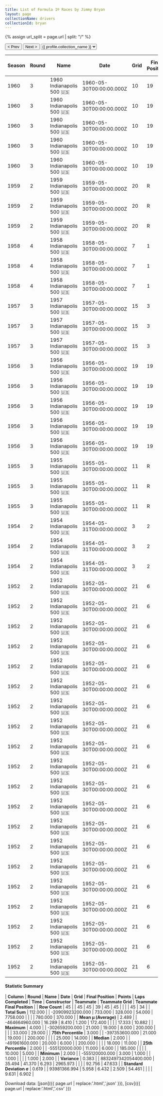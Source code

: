 ```yaml
---
title: List of Formula 1® Races by Jimmy Bryan
layout: page
collectionName: drivers
collectionId: bryan
---
```


{% assign url_split = page.url | split: "/" %}
<div id="collection-navigation">
<button onclick="selector.options[selector.selectedIndex-1].value && (window.location = selector.options[selector.selectedIndex-1].value);">&lt; Prev</button>
<button onclick="selector.options[selector.selectedIndex+1].value && (window.location = selector.options[selector.selectedIndex+1].value);">Next &gt;</button>
<select id="selector" onchange="this.options[this.selectedIndex].value && (window.location = this.options[this.selectedIndex].value);">
  {% for collectionId in site.data[page.collectionName].refs %}
    {% if collectionId == page.collectionId %}
      {% assign selected = "selected" %}
    {% else %}
      {% assign selected = "" %}
    {% endif %}
    {% assign profile = site.data[page.collectionName][collectionId].profile %}
    <option value="/f1/{{ page.collectionName }}/{{ collectionId }}/{{ url_split[4] }}" {{ selected }}>{{ profile.collection_name }}</option>
  {% endfor %}
</select>
</div>

| Season | Round | Name | Date | Grid | Final Position | Points | Laps Completed | Time | Constructor | Teammate | Teammate Grid | Teammate Final Position |
|--|--|--|--|--|--|--|--|--|--|--|--|--|
| 1960 | 3 | 1960 Indianapolis 500 🇺🇸 | 1960-05-30T00:00:00.000Z | 10 | 19 | 0.0 | 152 |   | Epperly 🇺🇸 | [Paul Goldsmith 🇺🇸](/f1/drivers/goldsmith) | 26 | 3 |
| 1960 | 3 | 1960 Indianapolis 500 🇺🇸 | 1960-05-30T00:00:00.000Z | 10 | 19 | 0.0 | 152 |   | Epperly 🇺🇸 | [Red Amick 🇺🇸](/f1/drivers/amick) | 22 | 11 |
| 1960 | 3 | 1960 Indianapolis 500 🇺🇸 | 1960-05-30T00:00:00.000Z | 10 | 19 | 0.0 | 152 |   | Epperly 🇺🇸 | [Wayne Weiler 🇺🇸](/f1/drivers/weiler) | 15 | 24 |
| 1960 | 3 | 1960 Indianapolis 500 🇺🇸 | 1960-05-30T00:00:00.000Z | 10 | 19 | 0.0 | 152 |   | Epperly 🇺🇸 | [Johnny Boyd 🇺🇸](/f1/drivers/boyd) | 13 | 27 |
| 1960 | 3 | 1960 Indianapolis 500 🇺🇸 | 1960-05-30T00:00:00.000Z | 10 | 19 | 0.0 | 152 |   | Epperly 🇺🇸 | [Jim McWithey 🇺🇸](/f1/drivers/mcwithey) | 32 | 29 |
| 1959 | 2 | 1959 Indianapolis 500 🇺🇸 | 1959-05-30T00:00:00.000Z | 20 | R | 0.0 | 1 |   | Epperly 🇺🇸 | [Tony Bettenhausen 🇺🇸](/f1/drivers/bettenhausen) | 15 | 4 |
| 1959 | 2 | 1959 Indianapolis 500 🇺🇸 | 1959-05-30T00:00:00.000Z | 20 | R | 0.0 | 1 |   | Epperly 🇺🇸 | [Paul Goldsmith 🇺🇸](/f1/drivers/goldsmith) | 16 | 5 |
| 1959 | 2 | 1959 Indianapolis 500 🇺🇸 | 1959-05-30T00:00:00.000Z | 20 | R | 0.0 | 1 |   | Epperly 🇺🇸 | [Johnny Boyd 🇺🇸](/f1/drivers/boyd) | 11 | 6 |
| 1958 | 4 | 1958 Indianapolis 500 🇺🇸 | 1958-05-30T00:00:00.000Z | 7 | 1 | 8.0 | 200 | 3:44:13.80 | Epperly 🇺🇸 | [George Amick 🇺🇸](/f1/drivers/george_amick) | 25 | 2 |
| 1958 | 4 | 1958 Indianapolis 500 🇺🇸 | 1958-05-30T00:00:00.000Z | 7 | 1 | 8.0 | 200 | 3:44:13.80 | Epperly 🇺🇸 | [Tony Bettenhausen 🇺🇸](/f1/drivers/bettenhausen) | 9 | 4 |
| 1958 | 4 | 1958 Indianapolis 500 🇺🇸 | 1958-05-30T00:00:00.000Z | 7 | 1 | 8.0 | 200 | 3:44:13.80 | Epperly 🇺🇸 | [Jim Rathmann 🇺🇸](/f1/drivers/rathmann) | 20 | 5 |
| 1957 | 3 | 1957 Indianapolis 500 🇺🇸 | 1957-05-30T00:00:00.000Z | 15 | 3 | 4.0 | 200 | +2:13.97 | Kuzma 🇺🇸 | [Johnny Thomson 🇺🇸](/f1/drivers/thomson) | 11 | 12 |
| 1957 | 3 | 1957 Indianapolis 500 🇺🇸 | 1957-05-30T00:00:00.000Z | 15 | 3 | 4.0 | 200 | +2:13.97 | Kuzma 🇺🇸 | [Chuck Weyant 🇺🇸](/f1/drivers/weyant) | 25 | 14 |
| 1957 | 3 | 1957 Indianapolis 500 🇺🇸 | 1957-05-30T00:00:00.000Z | 15 | 3 | 4.0 | 200 | +2:13.97 | Kuzma 🇺🇸 | [Eddie Sachs 🇺🇸](/f1/drivers/sachs) | 2 | R |
| 1956 | 3 | 1956 Indianapolis 500 🇺🇸 | 1956-05-30T00:00:00.000Z | 19 | 19 | 0.0 | 185 |   | Kuzma 🇺🇸 | [Bob Sweikert 🇺🇸](/f1/drivers/sweikert) | 10 | 6 |
| 1956 | 3 | 1956 Indianapolis 500 🇺🇸 | 1956-05-30T00:00:00.000Z | 19 | 19 | 0.0 | 185 |   | Kuzma 🇺🇸 | [Gene Hartley 🇺🇸](/f1/drivers/hartley) | 22 | 11 |
| 1956 | 3 | 1956 Indianapolis 500 🇺🇸 | 1956-05-30T00:00:00.000Z | 19 | 19 | 0.0 | 185 |   | Kuzma 🇺🇸 | [Eddie Johnson 🇺🇸](/f1/drivers/johnson) | 32 | 15 |
| 1956 | 3 | 1956 Indianapolis 500 🇺🇸 | 1956-05-30T00:00:00.000Z | 19 | 19 | 0.0 | 185 |   | Kuzma 🇺🇸 | [Billy Garrett 🇺🇸](/f1/drivers/garrett) | 29 | 16 |
| 1956 | 3 | 1956 Indianapolis 500 🇺🇸 | 1956-05-30T00:00:00.000Z | 19 | 19 | 0.0 | 185 |   | Kuzma 🇺🇸 | [Johnny Thomson 🇺🇸](/f1/drivers/thomson) | 18 | R |
| 1955 | 3 | 1955 Indianapolis 500 🇺🇸 | 1955-05-30T00:00:00.000Z | 11 | R | 0.0 | 90 |   | Kuzma 🇺🇸 | [Johnny Thomson 🇺🇸](/f1/drivers/thomson) | 33 | 4 |
| 1955 | 3 | 1955 Indianapolis 500 🇺🇸 | 1955-05-30T00:00:00.000Z | 11 | R | 0.0 | 90 |   | Kuzma 🇺🇸 | [Duane Carter 🇺🇸](/f1/drivers/darter) | 18 | 11 |
| 1955 | 3 | 1955 Indianapolis 500 🇺🇸 | 1955-05-30T00:00:00.000Z | 11 | R | 0.0 | 90 |   | Kuzma 🇺🇸 | [Rodger Ward 🇺🇸](/f1/drivers/ward) | 30 | R |
| 1954 | 2 | 1954 Indianapolis 500 🇺🇸 | 1954-05-31T00:00:00.000Z | 3 | 2 | 6.0 | 200 | +1:09.95 | Kuzma 🇺🇸 | [Chuck Stevenson 🇺🇸](/f1/drivers/stevenson) | 5 | 12 |
| 1954 | 2 | 1954 Indianapolis 500 🇺🇸 | 1954-05-31T00:00:00.000Z | 3 | 2 | 6.0 | 200 | +1:09.95 | Kuzma 🇺🇸 | [Manny Ayulo 🇺🇸](/f1/drivers/ayulo) | 22 | 13 |
| 1954 | 2 | 1954 Indianapolis 500 🇺🇸 | 1954-05-31T00:00:00.000Z | 3 | 2 | 6.0 | 200 | +1:09.95 | Kuzma 🇺🇸 | [Walt Faulkner 🇺🇸](/f1/drivers/faulkner) | 5 | 12 |
| 1952 | 2 | 1952 Indianapolis 500 🇺🇸 | 1952-05-30T00:00:00.000Z | 21 | 6 | 0.0 | 200 | +9:24.32 | Kurtis Kraft 🇺🇸 | [Jim Rathmann 🇺🇸](/f1/drivers/rathmann) | 10 | 2 |
| 1952 | 2 | 1952 Indianapolis 500 🇺🇸 | 1952-05-30T00:00:00.000Z | 21 | 6 | 0.0 | 200 | +9:24.32 | Kurtis Kraft 🇺🇸 | [Sam Hanks 🇺🇸](/f1/drivers/hanks) | 5 | 3 |
| 1952 | 2 | 1952 Indianapolis 500 🇺🇸 | 1952-05-30T00:00:00.000Z | 21 | 6 | 0.0 | 200 | +9:24.32 | Kurtis Kraft 🇺🇸 | [Art Cross 🇺🇸](/f1/drivers/cross) | 20 | 5 |
| 1952 | 2 | 1952 Indianapolis 500 🇺🇸 | 1952-05-30T00:00:00.000Z | 21 | 6 | 0.0 | 200 | +9:24.32 | Kurtis Kraft 🇺🇸 | [Jimmy Reece 🇺🇸](/f1/drivers/reece) | 23 | 7 |
| 1952 | 2 | 1952 Indianapolis 500 🇺🇸 | 1952-05-30T00:00:00.000Z | 21 | 6 | 0.0 | 200 | +9:24.32 | Kurtis Kraft 🇺🇸 | [George Connor 🇺🇸](/f1/drivers/george_connor) | 14 | 8 |
| 1952 | 2 | 1952 Indianapolis 500 🇺🇸 | 1952-05-30T00:00:00.000Z | 21 | 6 | 0.0 | 200 | +9:24.32 | Kurtis Kraft 🇺🇸 | [Cliff Griffith 🇺🇸](/f1/drivers/griffith) | 9 | 9 |
| 1952 | 2 | 1952 Indianapolis 500 🇺🇸 | 1952-05-30T00:00:00.000Z | 21 | 6 | 0.0 | 200 | +9:24.32 | Kurtis Kraft 🇺🇸 | [Johnnie Parsons 🇺🇸](/f1/drivers/parsons) | 31 | 10 |
| 1952 | 2 | 1952 Indianapolis 500 🇺🇸 | 1952-05-30T00:00:00.000Z | 21 | 6 | 0.0 | 200 | +9:24.32 | Kurtis Kraft 🇺🇸 | [Jack McGrath 🇺🇸](/f1/drivers/mcgrath) | 3 | 11 |
| 1952 | 2 | 1952 Indianapolis 500 🇺🇸 | 1952-05-30T00:00:00.000Z | 21 | 6 | 0.0 | 200 | +9:24.32 | Kurtis Kraft 🇺🇸 | [Joe James 🇺🇸](/f1/drivers/james) | 16 | 13 |
| 1952 | 2 | 1952 Indianapolis 500 🇺🇸 | 1952-05-30T00:00:00.000Z | 21 | 6 | 0.0 | 200 | +9:24.32 | Kurtis Kraft 🇺🇸 | [Bill Vukovich 🇺🇸](/f1/drivers/vukovich) | 8 | 17 |
| 1952 | 2 | 1952 Indianapolis 500 🇺🇸 | 1952-05-30T00:00:00.000Z | 21 | 6 | 0.0 | 200 | +9:24.32 | Kurtis Kraft 🇺🇸 | [Chuck Stevenson 🇺🇸](/f1/drivers/stevenson) | 11 | 18 |
| 1952 | 2 | 1952 Indianapolis 500 🇺🇸 | 1952-05-30T00:00:00.000Z | 21 | 6 | 0.0 | 200 | +9:24.32 | Kurtis Kraft 🇺🇸 | [Johnny McDowell 🇺🇸](/f1/drivers/mcdowell) | 33 | 21 |
| 1952 | 2 | 1952 Indianapolis 500 🇺🇸 | 1952-05-30T00:00:00.000Z | 21 | 6 | 0.0 | 200 | +9:24.32 | Kurtis Kraft 🇺🇸 | [Rodger Ward 🇺🇸](/f1/drivers/ward) | 22 | R |
| 1952 | 2 | 1952 Indianapolis 500 🇺🇸 | 1952-05-30T00:00:00.000Z | 21 | 6 | 0.0 | 200 | +9:24.32 | Kurtis Kraft 🇺🇸 | [Duke Nalon 🇺🇸](/f1/drivers/nalon) | 4 | R |
| 1952 | 2 | 1952 Indianapolis 500 🇺🇸 | 1952-05-30T00:00:00.000Z | 21 | 6 | 0.0 | 200 | +9:24.32 | Kurtis Kraft 🇺🇸 | [Bob Sweikert 🇺🇸](/f1/drivers/sweikert) | 32 | R |
| 1952 | 2 | 1952 Indianapolis 500 🇺🇸 | 1952-05-30T00:00:00.000Z | 21 | 6 | 0.0 | 200 | +9:24.32 | Kurtis Kraft 🇺🇸 | [Fred Agabashian 🇺🇸](/f1/drivers/agabashian) | 1 | R |
| 1952 | 2 | 1952 Indianapolis 500 🇺🇸 | 1952-05-30T00:00:00.000Z | 21 | 6 | 0.0 | 200 | +9:24.32 | Kurtis Kraft 🇺🇸 | [Gene Hartley 🇺🇸](/f1/drivers/hartley) | 18 | R |
| 1952 | 2 | 1952 Indianapolis 500 🇺🇸 | 1952-05-30T00:00:00.000Z | 21 | 6 | 0.0 | 200 | +9:24.32 | Kurtis Kraft 🇺🇸 | [Bob Scott 🇺🇸](/f1/drivers/bob_scott) | 25 | R |
| 1952 | 2 | 1952 Indianapolis 500 🇺🇸 | 1952-05-30T00:00:00.000Z | 21 | 6 | 0.0 | 200 | +9:24.32 | Kurtis Kraft 🇺🇸 | [Chet Miller 🇺🇸](/f1/drivers/miller) | 27 | R |
| 1952 | 2 | 1952 Indianapolis 500 🇺🇸 | 1952-05-30T00:00:00.000Z | 21 | 6 | 0.0 | 200 | +9:24.32 | Kurtis Kraft 🇺🇸 | [Andy Linden 🇺🇸](/f1/drivers/linden) | 2 | R |

#### Statistic Summary

| **Column** | **Round** | **Name** | **Date** | **Grid** | **Final Position** | **Points** | **Laps Completed** | **Time** | **Constructor** | **Teammate** | **Teammate Grid** | **Teammate Final Position** |
| **Row Count** | 45 |  | 45 | 45 | 39 | 45 | 45 |  |  |  | 45 | 34 |
| **Total Sum** | 112.000 |  | -20909923200.000 | 733.000 | 328.000 | 54.000 | 7758.000 |  |  |  | 780.000 | 370.000 |
| **Mean μ (Average)** | 2.489 |  | -464664960.000 | 16.289 | 8.410 | 1.200 | 172.400 |  |  |  | 17.333 | 10.882 |
| **Maximum** | 4.000 |  | -302659200.000 | 21.000 | 19.000 | 8.000 | 200.000 |  |  |  | 33.000 | 29.000 |
| **75th Percentile** | 3.000 |  | -397353600.000 | 21.000 | 19.000 |  | 200.000 |  |  |  | 25.000 | 14.000 |
| **Median** | 2.000 |  | -491961600.000 | 20.000 | 6.000 |  | 200.000 |  |  |  | 18.000 | 11.000 |
| **25th Percentile** | 2.000 |  | -555120000.000 | 11.000 | 6.000 |  | 185.000 |  |  |  | 10.000 | 5.000 |
| **Minimum** | 2.000 |  | -555120000.000 | 3.000 | 1.000 |  | 1.000 |  |  |  | 1.000 | 2.000 |
| **Variance** | 0.383 |  | 8832497342054400.000 | 35.494 | 41.370 | 6.293 | 2965.973 |  |  |  | 92.756 | 47.633 |
| **Standard Deviation σ** | 0.619 |  | 93981366.994 | 5.958 | 6.432 | 2.509 | 54.461 |  |  |  | 9.631 | 6.902 |

Download data: [json]({{ page.url | replace:'.html','.json' }}), [csv]({{ page.url | replace:'.html','.csv' }})
